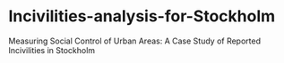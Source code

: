 # Incivilities-analysis-for-Stockholm
Measuring Social Control of Urban Areas: A Case Study of Reported Incivilities in Stockholm

